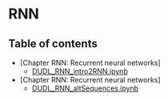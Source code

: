 # RNN  
## Table of contents

* [Chapter RNN: Recurrent neural networks]
    * [DUDL_RNN_intro2RNN.ipynb](https://colab.research.google.com/github/omdgit/DeepUnderstandingOfDeepLearning/blob/main/RNN/DUDL_RNN_intro2RNN.ipynb)  
*   [Chapter RNN: Recurrent neural networks]
    * [DUDL_RNN_altSequences.ipynb](https://colab.research.google.com/github/omdgit/DeepUnderstandingOfDeepLearning/blob/main/RNN/DUDL_RNN_altSequences.ipynb)  
    